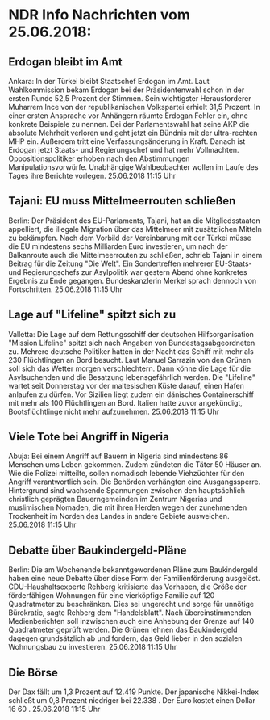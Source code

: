 # NDR Info Nachrichten vom 25.06.2018:


## Erdogan bleibt im Amt
Ankara: In der Türkei bleibt Staatschef Erdogan im Amt. Laut Wahlkommission bekam Erdogan bei der Präsidentenwahl schon in der ersten Runde 52,5 Prozent der Stimmen. Sein wichtigster Herausforderer Muharrem Ince von der republikanischen Volkspartei erhielt 31,5 Prozent. In einer ersten Ansprache vor Anhängern räumte Erdogan Fehler ein, ohne konkrete Beispiele zu nennen. Bei der Parlamentswahl hat seine AKP die absolute Mehrheit verloren und geht jetzt ein Bündnis mit der ultra-rechten MHP ein. Außerdem tritt eine Verfassungsänderung in Kraft. Danach ist Erdogan jetzt Staats- und Regierungschef und hat mehr Vollmachten. Oppositionspolitiker erhoben nach den Abstimmungen Manipulationsvorwürfe. Unabhängige Wahlbeobachter wollen im Laufe des Tages ihre Berichte vorlegen. 25.06.2018 11:15 Uhr 

## Tajani: EU muss Mittelmeerrouten schließen
Berlin: Der Präsident des EU-Parlaments, Tajani, hat an die Mitgliedsstaaten appelliert, die illegale Migration über das Mittelmeer mit zusätzlichen Mitteln zu bekämpfen. Nach dem Vorbild der Vereinbarung mit der Türkei müsse die EU mindestens sechs Milliarden Euro investieren, um nach der Balkanroute auch die Mittelmeerrouten zu schließen, schrieb Tajani in einem Beitrag für die Zeitung "Die Welt". Ein Sondertreffen mehrerer EU-Staats- und Regierungschefs zur Asylpolitik war gestern Abend ohne konkretes Ergebnis zu Ende gegangen. Bundeskanzlerin Merkel sprach dennoch von Fortschritten. 25.06.2018 11:15 Uhr 

## Lage auf "Lifeline" spitzt sich zu
Valletta: Die Lage auf dem Rettungsschiff der deutschen Hilfsorganisation "Mission Lifeline" spitzt sich nach Angaben von Bundestagsabgeordneten zu. Mehrere deutsche Politiker hatten in der Nacht das Schiff mit mehr als 230 Flüchtlingen an Bord besucht. Laut Manuel Sarrazin von den Grünen soll sich das Wetter morgen verschlechtern. Dann könne die Lage für die Asylsuchenden und die Besatzung lebensgefährlich werden. Die "Lifeline" wartet seit Donnerstag vor der maltesischen Küste darauf, einen Hafen anlaufen zu dürfen. Vor Sizilien liegt zudem ein dänisches Containerschiff mit mehr als 100 Flüchtlingen an Bord. Italien hatte zuvor angekündigt, Bootsflüchtlinge nicht mehr aufzunehmen. 25.06.2018 11:15 Uhr 

## Viele Tote bei Angriff in Nigeria
Abuja: Bei einem Angriff auf Bauern in Nigeria sind mindestens 86 Menschen ums Leben gekommen. Zudem zündeten die Täter 50 Häuser an. Wie die Polizei mitteilte, sollen nomadisch lebende Viehzüchter für den Angriff verantwortlich sein. Die Behörden verhängten eine Ausgangssperre. Hintergrund sind wachsende Spannungen zwischen den hauptsächlich christlich geprägten Bauerngemeinden im Zentrum Nigerias und muslimischen Nomaden, die mit ihren Herden wegen der zunehmenden Trockenheit im Norden des Landes in andere Gebiete ausweichen. 25.06.2018 11:15 Uhr 

## Debatte über Baukindergeld-Pläne
Berlin: 	Die am Wochenende bekanntgewordenen Pläne zum Baukindergeld haben eine neue Debatte über diese Form der Familienförderung ausgelöst. CDU-Haushaltsexperte Rehberg kritisierte das Vorhaben, die Größe der förderfähigen Wohnungen für eine vierköpfige Familie auf 120 Quadratmeter zu beschränken. Dies sei ungerecht und sorge für unnötige Bürokratie, sagte Rehberg dem "Handelsblatt". Nach übereinstimmenden Medienberichten soll inzwischen auch eine Anhebung der Grenze auf 140 Quadratmeter geprüft werden. Die Grünen lehnen das Baukindergeld dagegen grundsätzlich ab und fordern, das Geld lieber in den sozialen Wohnungsbau zu investieren. 25.06.2018 11:15 Uhr 

## Die Börse
Der Dax fällt um  1,3  Prozent auf  12.419  Punkte. Der japanische Nikkei-Index schließt um  0,8  Prozent niedriger bei  22.338 . Der Euro kostet einen Dollar  16 60 . 25.06.2018 11:15 Uhr 
